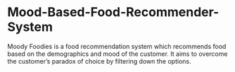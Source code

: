 # Mood-Based-Food-Recommender-System
Moody Foodies is a food recommendation system which recommends food based on the demographics and mood of the customer. It aims to overcome the customer’s paradox of choice by filtering down the options.
